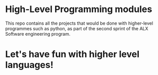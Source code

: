# High-Level Programming modules
This repo contains all the projects that would be done with higher-level programmes such as python, as part of the second sprint of the ALX Software engineering program.

# Let's have fun with higher level languages!
